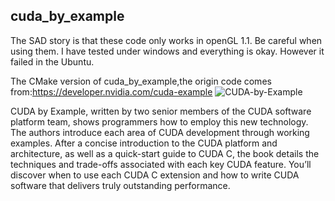 cuda_by_example
----

The SAD story is that these code only works in openGL 1.1. Be careful when using them.
I have tested under windows and everything is okay.
However it failed in the Ubuntu.

The CMake version of cuda_by_example,the origin code comes from:https://developer.nvidia.com/cuda-example
![CUDA-by-Example](http://developer.download.nvidia.com/books/cuda-by-example/frontcover_100px.jpg)

CUDA by Example, written by two senior members of the CUDA software platform team, shows programmers how to employ this new technology. The authors introduce each area of CUDA development through working examples. After a concise introduction to the CUDA platform and architecture, as well as a quick-start guide to CUDA C, the book details the techniques and trade-offs associated with each key CUDA feature. You’ll discover when to use each CUDA C extension and how to write CUDA software that delivers truly outstanding performance.
